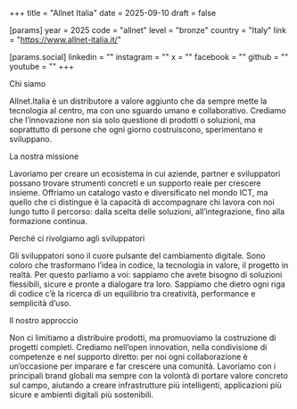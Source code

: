 +++
title = "Allnet Italia"
date = 2025-09-10
draft = false

[params]
year = 2025
code = "allnet"
level = "bronze"
country = "Italy"
link = "https://www.allnet-italia.it/"

[params.social]
linkedin = ""
instagram = ""
x = ""
facebook = ""
github = ""
youtube = ""
+++

Chi siamo

Allnet.Italia è un distributore a valore aggiunto che da sempre mette la tecnologia al centro, ma con uno sguardo umano e collaborativo. Crediamo che l’innovazione non sia solo questione di prodotti o soluzioni, ma soprattutto di persone che ogni giorno costruiscono, sperimentano e sviluppano.

La nostra missione

Lavoriamo per creare un ecosistema in cui aziende, partner e sviluppatori possano trovare strumenti concreti e un supporto reale per crescere insieme. Offriamo un catalogo vasto e diversificato nel mondo ICT, ma quello che ci distingue è la capacità di accompagnare chi lavora con noi lungo tutto il percorso: dalla scelta delle soluzioni, all’integrazione, fino alla formazione continua.

Perché ci rivolgiamo agli sviluppatori

Gli sviluppatori sono il cuore pulsante del cambiamento digitale. Sono coloro che trasformano l’idea in codice, la tecnologia in valore, il progetto in realtà. Per questo parliamo a voi: sappiamo che avete bisogno di soluzioni flessibili, sicure e pronte a dialogare tra loro. Sappiamo che dietro ogni riga di codice c’è la ricerca di un equilibrio tra creatività, performance e semplicità d’uso.

Il nostro approccio

Non ci limitiamo a distribuire prodotti, ma promuoviamo la costruzione di progetti completi. Crediamo nell’open innovation, nella condivisione di competenze e nel supporto diretto: per noi ogni collaborazione è un’occasione per imparare e far crescere una comunità. Lavoriamo con i principali brand globali ma sempre con la volontà di portare valore concreto sul campo, aiutando a creare infrastrutture più intelligenti, applicazioni più sicure e ambienti digitali più sostenibili.
